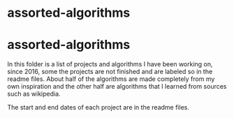    # assorted-algorithms
# assorted-algorithms

In this folder is a list of projects and algorithms I have been working on, since 2016, 
some the projects are not finished and are labeled so in the readme files.
About half of the algorithms are made completely from my own inspiration and the
other half are algorithms that I learned from sources such as wikipedia.

The start and end dates of each project are in the readme files.
     
   
   
  
      
